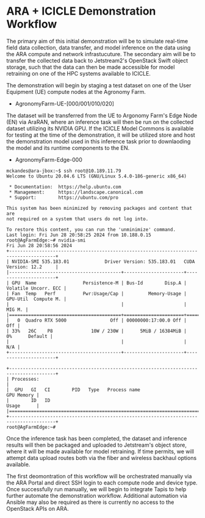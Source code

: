 # ARA + ICICLE Demonstration Workflow

The primary aim of this initial demonstration will be to simulate real-time field data collection, data transfer, and model inference on the data using the ARA compute and network infrastucuture. The secondary aim will be to transfer the collected data back to Jetstream2's OpenStack Swift object storage, such that the data can then be made accessible for model retraining on one of the HPC systems available to ICICLE.

The demonstration will begin by staging a test dataset on one of the User Equipment (UE) compute nodes at the Agronomy Farm.

- AgronomyFarm-UE-[000/001/010/020]

The dataset will be transferred from the UE to Argonomy Farm's Edge Node (EN) via AraRAN, where an inference task will then be run on the collected dataset utilizing its NVIDIA GPU. If the ICICLE Model Commons is available for testing at the time of the demonstration, it will be utilized store and host the demonstration model used in this inference task prior to downlaoding the model and its runtime components to the EN.

- AgronomyFarm-Edge-000

```
mckandes@ara-jbox:~$ ssh root@10.189.11.79
Welcome to Ubuntu 20.04.6 LTS (GNU/Linux 5.4.0-186-generic x86_64)

 * Documentation:  https://help.ubuntu.com
 * Management:     https://landscape.canonical.com
 * Support:        https://ubuntu.com/pro

This system has been minimized by removing packages and content that are
not required on a system that users do not log into.

To restore this content, you can run the 'unminimize' command.
Last login: Fri Jun 28 20:58:25 2024 from 10.188.0.15
root@AgFarmEdge:~# nvidia-smi
Fri Jun 28 20:58:56 2024       
+---------------------------------------------------------------------------------------+
| NVIDIA-SMI 535.183.01             Driver Version: 535.183.01   CUDA Version: 12.2     |
|-----------------------------------------+----------------------+----------------------+
| GPU  Name                 Persistence-M | Bus-Id        Disp.A | Volatile Uncorr. ECC |
| Fan  Temp   Perf          Pwr:Usage/Cap |         Memory-Usage | GPU-Util  Compute M. |
|                                         |                      |               MIG M. |
|=========================================+======================+======================|
|   0  Quadro RTX 5000                Off | 00000000:17:00.0 Off |                  Off |
| 33%   26C    P8              10W / 230W |      5MiB / 16384MiB |      0%      Default |
|                                         |                      |                  N/A |
+-----------------------------------------+----------------------+----------------------+
                                                                                         
+---------------------------------------------------------------------------------------+
| Processes:                                                                            |
|  GPU   GI   CI        PID   Type   Process name                            GPU Memory |
|        ID   ID                                                             Usage      |
|=======================================================================================|
+---------------------------------------------------------------------------------------+
root@AgFarmEdge:~#
```

Once the inference task has been completed, the dataset and inference results will then be packaged and uploaded to Jetstream's object store, where it will be made available for model retraining. If time permits, we will attempt data upload routes both via the fiber and wireless backhaul options available. 

The first deomontration of this workflow will be orchestrated manually via the ARA Portal and direct SSH login to each compute node and device type. Once successfully run manually, we will begin to integrate Tapis to help further automate the demonstration workflow. Additional automation via Ansible may also be required as there is currently no access to the OpenStack APIs on ARA.
